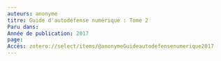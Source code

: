 ```yaml
---
auteurs: anonyme
titre: Guide d'autodéfense numérique : Tome 2
Paru dans: 
Année de publication: 2017
page: 
Accès: zotero://select/items/@anonymeGuideautodefensenumerique2017
---
```


